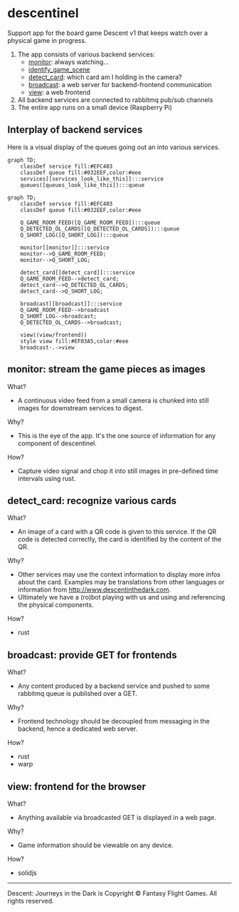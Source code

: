 # descentinel
Support app for the board game Descent v1 that keeps watch over a physical game in progress.

1. The app consists of various backend services:
    - [monitor](#monitor-stream-the-game-pieces-as-images): always watching...
    - [identify_game_scene]()
    - [detect_card](#detect_card-recognize-various-cards): which card am I holding in the camera?
    - [broadcast](#broadcast-provide-get-for-frontends): a web server for backend-frontend communication
    - [view](#view-frontend-for-the-browser): a web frontend
1. All backend services are connected to rabbitmq pub/sub channels
1. The entire app runs on a small device (Raspberry Pi)

## Interplay of backend services

Here is a visual display of the queues going out an into various services.

```mermaid
graph TD;
    classDef service fill:#EFC403
    classDef queue fill:#032EEF,color:#eee
    services[[services_look_like_this]]:::service
    queues([queues_look_like_this]):::queue
```

```mermaid
graph TD;
    classDef service fill:#EFC403
    classDef queue fill:#032EEF,color:#eee

    Q_GAME_ROOM_FEED([Q_GAME_ROOM_FEED]):::queue
    Q_DETECTED_OL_CARDS([Q_DETECTED_OL_CARDS]):::queue
    Q_SHORT_LOG([Q_SHORT_LOG]):::queue

    monitor[[monitor]]:::service
    monitor-->Q_GAME_ROOM_FEED;
    monitor-->Q_SHORT_LOG;

    detect_card[[detect_card]]:::service
    Q_GAME_ROOM_FEED-->detect_card;
    detect_card-->Q_DETECTED_OL_CARDS;
    detect_card-->Q_SHORT_LOG;

    broadcast[[broadcast]]:::service
    Q_GAME_ROOM_FEED-->broadcast
    Q_SHORT_LOG-->broadcast;
    Q_DETECTED_OL_CARDS-->broadcast;

    view((view/frontend))
    style view fill:#EF03A5,color:#eee
    broadcast-.->view
```

## monitor: stream the game pieces as images

What?
- A continuous video feed from a small camera is chunked into still images for downstream services to digest.

Why?
- This is the eye of the app. It's the one source of information for any component of descentinel.

How?
- Capture video signal and chop it into still images in pre-defined time intervals using rust.

## detect_card: recognize various cards

What? 
- An image of a card with a QR code is given to this service. If the QR code is detected correctly, the card is identified by the content of the QR.

Why?
- Other services may use the context information to display more infos about the card. Examples may be translations from other languages or information from http://www.descentinthedark.com.
- Ultimately we have a (ro)bot playing with us and using and referencing the physical components.

How?
- rust

## broadcast: provide GET for frontends

What?
- Any content produced by a backend service and pushed to some rabbitmq queue is published over a GET.

Why?
- Frontend technology should be decoupled from messaging in the backend, hence a dedicated web server.

How?
- rust
- warp

## view: frontend for the browser

What?
- Anything available via broadcasted GET is displayed in a web page.

Why?
- Game information should be viewable on any device.

How?
- solidjs


---
Descent: Journeys in the Dark is Copyright © Fantasy Flight Games. All rights reserved.
